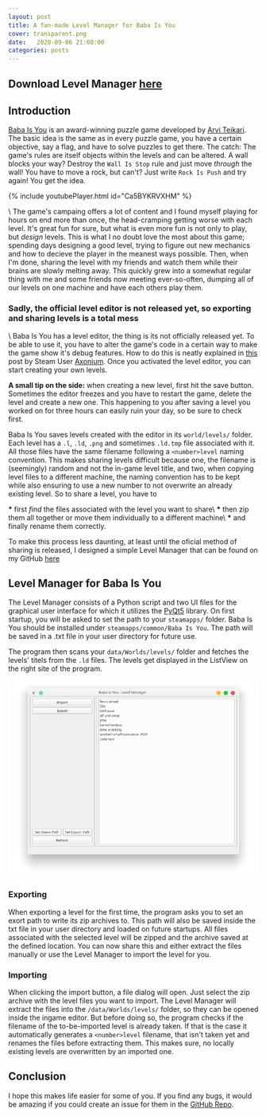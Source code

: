 ```yaml
---
layout: post
title: A fan-made Level Manager for Baba Is You
cover: transparent.png
date:   2020-09-06 21:00:00
categories: posts
---
```


## Download Level Manager [here](https://github.com/RoubenRehman/BabaIsYou-Level-Manager)


## Introduction

[Baba Is You](http://www.hempuli.com/baba/) is an award-winning puzzle game developed by [Arvi Teikari](http://www.hempuli.com/). The basic idea is the same as in every puzzle game, you have a certain objective, say a flag, and have to solve puzzles to get there. The catch: The game's rules are itself objects within the levels and can be altered. A wall blocks your way? Destroy the `Wall Is Stop` rule and just move *through* the wall! You have to move a rock, but can't? Just write `Rock Is Push` and try again! You get the idea.

{% include youtubePlayer.html id="Ca5BYKRVXHM" %}

\\
The game's campaing offers a lot of content and I found myself playing for hours on end more than once, the head-cramping getting worse with each level. It's great fun for sure, but what is even more fun is not only to play, but *design* levels. This is what I no doubt love the most about this game; spending days designing a good level, trying to figure out new mechanics and how to decieve the player in the meanest ways possible. Then, when I'm done, sharing the level with my friends and watch them while their brains are slowly melting away. This quickly grew into a somewhat regular thing with me and some friends now meeting ever-so-often, dumping all of our levels on one machine and have each others play them.

### Sadly, the official level editor is not released yet, so exporting and sharing levels is a total mess
\\
Baba Is You has a level editor, the thing is its not officially released yet. To be able to use it, you have to alter the game's code in a certain way to make the game show it's debug features. How to do this is neatly explained in [this](https://steamcommunity.com/sharedfiles/filedetails/?id=1686041344) post by Steam User [Axonium](https://steamcommunity.com/id/Axonium). Once you activated the level editor, you can start creating your own levels.

**A small tip on the side:** when creating a new level, first hit the save button. Sometimes the editor freezes and you have to restart the game, delete the level and create a new one. This happening to you after saving a level you worked on for three hours can easily ruin your day, so be sure to check first.

Baba Is You saves levels created with the editor in its `world/levels/` folder. Each level has a `.l`, `.ld`, `.png` and sometimes `.ld.tmp` file associated with it. All those files have the same filename following a `<number>level` naming convention. This makes sharing levels difficult because one, the filename is (seemingly) random and not the in-game level title, and two, when copying level files to a different machine, the naming convention has to be kept while also ensuring to use a new number to not overwrite an already existing level. So to share a level, you have to

**\*** first *find* the files associated with the level you want to share\\
**\*** then zip them all together or move them individually to a different machine\\
**\*** and finally rename them correctly.

To make this process less daunting, at least until the oficial method of sharing is released, I designed a simple Level Manager that can be found on my GitHub [here](https://github.com/RoubenRehman/BabaIsYou-Level-Manager)

## Level Manager for Baba Is You

The Level Manager consists of a Python script and two UI files for the graphical user interface for which it utilizes the [PyQt5](https://pypi.org/project/PyQt5/) library. On first startup, you will be asked to set the path to your `steamapps/` folder. Baba Is You should be installed under `steamapps/common/Baba Is You`. The path will be saved in a .txt file in your user directory for future use.

The program then scans your `data/Worlds/levels/` folder and fetches the levels' titels from the `.ld` files. The levels get displayed in the ListView on the right site of the program.

![title](/images/Screenshot_levelmanag.png)

### Exporting

When exporting a level for the first time, the program asks you to set an exort path to write its zip archives to. This path will also be saved inside the txt file in your user directory and loaded on future startups. All files associated with the selected level will be zipped and the archive saved at the defined location. You can now share this and either extract the files manually or use the Level Manager to import the level for you.

### Importing

When clicking the import button, a file dialog will open. Just select the zip archive with the level files you want to import. The Level Manager will extract the files into the `/data/Worlds/levels/` folder, so they can be opened inside the ingame editor. But before doing so, the program checks if the filename of the to-be-imported level is already taken. If that is the case it automatically generates a `<number>level` filename, that isn't taken yet and renames the files before extracting them. This makes sure, no locally existing levels are overwritten by an imported one.

## Conclusion

I hope this makes life easier for some of you. If you find any bugs, it would be amazing if you could create an issue for them in the [GitHub Repo](https://github.com/RoubenRehman/BabaIsYou-Level-Manager).
